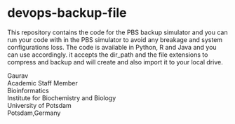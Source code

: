 # devops-backup-file
This repository contains the code for the PBS backup simulator and you can run your code with in the PBS simulator to avoid any breakage and system configurations loss. The code is available in Python, R and Java and you can use accordingly. it accepts the dir_path and the file extensions to compress and backup and will create and also import it
to your local drive. 

Gaurav \
Academic Staff Member \
Bioinformatics \
Institute for Biochemistry and Biology \
University of Potsdam \
Potsdam,Germany 
